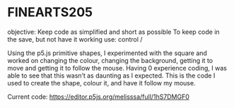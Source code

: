 # FINEARTS205
objective: 
Keep code as simplified and short as possible
To keep code in the save, but not have it working use: control /

Using the p5.js primitive shapes, I experimented with the square and worked on changing the colour, changing the background, getting it to move and getting it to follow the mouse. Having 0 experience coding, I was able to see that this wasn’t as daunting as I expected. This is the code I used to create the shape, colour it, and have it follow my mouse. 

Current code: https://editor.p5js.org/melisssa/full/1hS7DMGF0 

